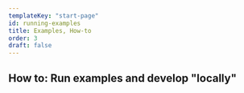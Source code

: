 ```yaml
---
templateKey: "start-page"
id: running-examples
title: Examples, How-to
order: 3
draft: false
---
```


## How to: Run examples and develop "locally"

